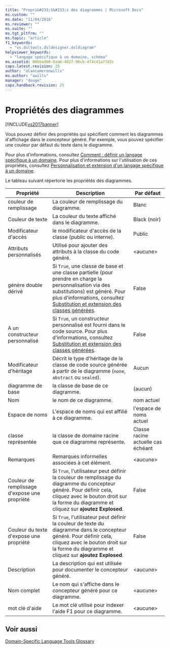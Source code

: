 ```yaml
---
title: "Propri&#233;t&#233;s des diagrammes | Microsoft Docs"
ms.custom: ""
ms.date: "11/04/2016"
ms.reviewer: ""
ms.suite: ""
ms.tgt_pltfrm: ""
ms.topic: "article"
f1_keywords: 
  - "vs.dsltools.dsldesigner.dsldiagram"
helpviewer_keywords: 
  - "langage spécifique à un domaine, schéma"
ms.assetid: 00bba4b8-6aa6-4027-96cb-4f4c41a77d3c
caps.latest.revision: 25
author: "alancameronwills"
ms.author: "awills"
manager: "douge"
caps.handback.revision: 25
---
```

# Propri&#233;t&#233;s des diagrammes
[!INCLUDE[vs2017banner](../code-quality/includes/vs2017banner.md)]

Vous pouvez définir des propriétés qui spécifient comment les diagrammes d'affichage dans le concepteur généré.  Par exemple, vous pouvez spécifier une couleur par défaut du texte dans le diagramme.  
  
 Pour plus d'informations, consultez [Comment : définir un langage spécifique à un domaine](../modeling/how-to-define-a-domain-specific-language.md).  Pour plus d'informations sur l'utilisation de ces propriétés, consultez [Personnalisation et extension d'un langage spécifique à un domaine](../modeling/customizing-and-extending-a-domain-specific-language.md).  
  
 Le tableau suivant répertorie les propriétés des diagrammes.  
  
|Propriété|Description|Par défaut|  
|---------------|-----------------|----------------|  
|couleur de remplissage|La couleur de remplissage du diagramme.|Blanc|  
|Couleur de texte|La couleur du texte affiché dans le diagramme.|Black \(noir\)|  
|Modificateur d'accès|le modificateur d'accès de la classe \(public ou interne\).|Public|  
|Attributs personnalisés|Utilisé pour ajouter des attributs à la classe du code généré.|\<aucune\>|  
|génère double dérivé|Si `True`, une classe de base et une classe partielle \(pour prendre en charge la personnalisation via des substitutions\) est généré.  Pour plus d'informations, consultez [Substitution et extension des classes générées](../modeling/overriding-and-extending-the-generated-classes.md).|False|  
|A un constructeur personnalisé|Si `True`, un constructeur personnalisé est fourni dans le code source.  Pour plus d'informations, consultez [Substitution et extension des classes générées](../modeling/overriding-and-extending-the-generated-classes.md).|False|  
|Modificateur d'héritage|Décrit le type d'héritage de la classe de code source générée à partir de le diagramme \(`none`, `abstract` ou `sealed`\).|Aucun|  
|diagramme de base|la classe de base de ce diagramme.|\(aucun\)|  
|Nom|le nom de ce diagramme.|nom actuel|  
|Espace de noms|L'espace de noms qui est affilié à ce diagramme.|l'espace de noms actuel|  
|classe représentée|la classe de domaine racine que ce diagramme représente.|Classe racine actuelle cas échéant|  
|Remarques|Remarques informelles associées à cet élément.|\<aucune\>|  
|Couleur de remplissage d'expose une propriété|Si `True`, l'utilisateur peut définir la couleur de remplissage du diagramme du concepteur généré.  Pour définir cela, cliquez avec le bouton droit sur la forme du diagramme et cliquez sur **ajoutez Explosed**.|False|  
|Couleur du texte d'expose une propriété|Si `True`, l'utilisateur peut définir la couleur de texte du diagramme dans le concepteur généré.  Pour définir cela, cliquez avec le bouton droit sur la forme du diagramme et cliquez sur **ajoutez Explosed**.|False|  
|Description|La description qui est utilisée pour documenter le concepteur généré.|\<aucune\>|  
|Nom complet|Le nom qui s'affiche dans le concepteur généré pour ce diagramme.|\<aucune\>|  
|mot clé d'aide|Le mot clé utilisé pour indexer l'aide F1 pour ce diagramme.|\<aucune\>|  
  
## Voir aussi  
 [Domain\-Specific Language Tools Glossary](http://msdn.microsoft.com/fr-fr/ca5e84cb-a315-465c-be24-76aa3df276aa)